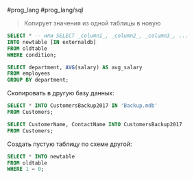 #prog_lang #prog_lang/sql 

> Копирует значения из одной таблицы в новую

```sql
SELECT * -- или SELECT _column1_, _column2_, _column3_, ...
INTO newtable [IN externaldb]  
FROM oldtable
WHERE condition;
```
```sql
SELECT department, AVG(salary) AS avg_salary
FROM employees
GROUP BY department;
```

Скопировать в другую базу данных:
```sql
SELECT * INTO CustomersBackup2017 IN 'Backup.mdb'  
FROM Customers;
```
```sql
SELECT CustomerName, ContactName INTO CustomersBackup2017  
FROM Customers;
```

Создать пустую таблицу по схеме другой:
```sql
SELECT * INTO newtable
FROM oldtable
WHERE 1 = 0;
```
